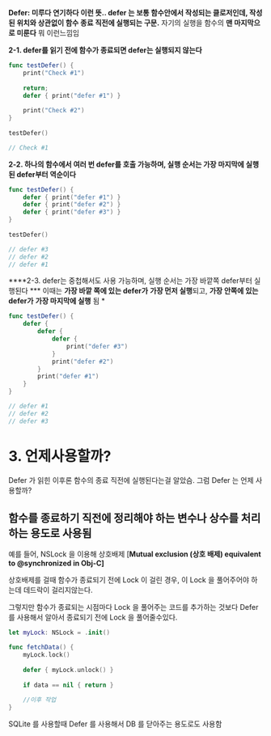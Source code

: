 **Defer: 미루다 연기하다 이런 뜻.. defer 는 보통 함수안에서 작성되는 클로저인데, 작성된 위치와 상관없이 함수 종료 직전에 실행되는 구문.** 자기의 실행을 함수의 **맨 마지막으로 미룬다** 뭐 이런느낌임

****2-1. defer를 읽기 전에 함수가 종료되면 defer는 실행되지 않는다****

```swift
func testDefer() {
    print("Check #1")
    
    return;
    defer { print("defer #1") }
    
    print("Check #2")
}
 
testDefer()

// Check #1
```

****2-2. 하나의 함수에서 여러 번 defer를 호출 가능하며, 실행 순서는 가장 마지막에 실행된 defer부터 역순이다****

```swift
func testDefer() {
    defer { print("defer #1") }
    defer { print("defer #2") }
    defer { print("defer #3") }
}
 
testDefer()

// defer #3
// defer #2
// defer #1
```

****2-3. defer는 중첩해서도 사용 가능하며, 실행 순서는 가장 바깥쪽 defer부터 실행된다 *** 이때는 **가장 바깥 쪽에 있는 defer가** **가장 먼저 실행**되고, **가장 안쪽에 있는 defer가** **가장 마지막에 실행** 됨 *

```swift
func testDefer() {
    defer {
        defer {
            defer {
                print("defer #3")
            }
            print("defer #2")
        }
        print("defer #1")
    }
}

// defer #1
// defer #2
// defer #3
```

# 3. 언제사용할까?

Defer 가 읽힌 이후론 함수의 종료 직전에 실행된다는걸 알았슴. 그럼 Defer 는 언제 사용할까?

## 함수를 종료하기 직전에 정리해야 하는 변수나 상수를 처리하는 용도로 사용됨

예를 들어, NSLock 을 이용해 상호배제 [**Mutual exclusion (상호 배제) equivalent to @synchronized in Obj-C]** 

상호배제를 걸때 함수가 종료되기 전에 Lock 이 걸린 경우, 이 Lock 을 풀어주어야 하는데 데드락이 걸리지않는다.

그렇지만 함수가 종료되는 시점마다 Lock 을 풀어주는 코드를 추가하는 것보다 Defer 를 사용해서 알아서 종료되기 전에 Lock 을 풀어줄수있다.

```swift
let myLock: NSLock = .init()

func fetchData() {
    myLock.lock()
    
    defer { myLock.unlock() }
    
    if data == nil { return }
    
    //이후 작업
}
```

SQLite 를 사용할때 Defer 를 사용해서 DB 를 닫아주는 용도로도 사용함
